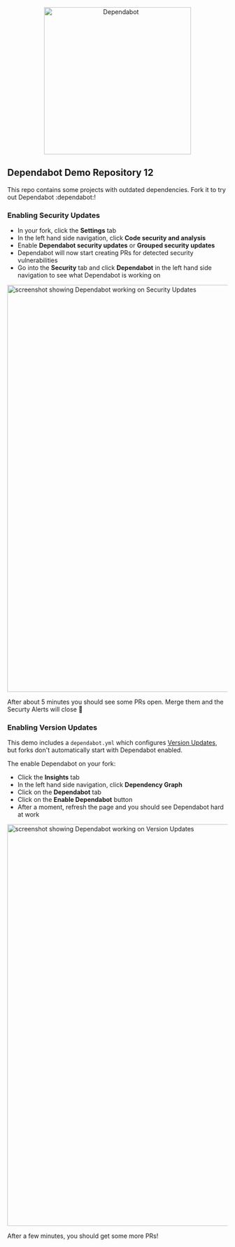 <div align="center">
    <picture>
        <source media="(prefers-color-scheme: light)" srcset="https://user-images.githubusercontent.com/7659/174594540-5e29e523-396a-465b-9a6e-6cab5b15a568.svg">
        <source media="(prefers-color-scheme: dark)" srcset="https://user-images.githubusercontent.com/7659/174594559-0b3ddaa7-e75b-4f10-9dee-b51431a9fd4c.svg">
        <img src="https://user-images.githubusercontent.com/7659/174594540-5e29e523-396a-465b-9a6e-6cab5b15a568.svg" alt="Dependabot" width="336">
    </picture>
</div>

## Dependabot Demo Repository 12

This repo contains some projects with outdated dependencies. Fork it to try out
Dependabot :dependabot:!

### Enabling Security Updates

- In your fork, click the **Settings** tab
- In the left hand side navigation, click **Code security and analysis**
- Enable **Dependabot security updates** or **Grouped security updates**
- Dependabot will now start creating PRs for detected security vulnerabilities
- Go into the **Security** tab and click **Dependabot** in the left hand side navigation to see what Dependabot is working on

<img width="929" alt="screenshot showing Dependabot working on Security Updates" src="https://github.com/dependabot/demo/assets/886768/9295c61a-631b-4c56-9c00-ff078874f362">

After about 5 minutes you should see some PRs open. Merge them and the Securty Alerts will close 🎉

### Enabling Version Updates

This demo includes a `dependabot.yml` which configures [Version Updates](https://docs.github.com/github/administering-a-repository/keeping-your-dependencies-updated-automatically), but forks don't automatically start with Dependabot enabled.

The enable Dependabot on your fork:
- Click the **Insights** tab
- In the left hand side navigation, click **Dependency Graph**
- Click on the **Dependabot** tab
- Click on the **Enable Dependabot** button
- After a moment, refresh the page and you should see Dependabot hard at work

<img width="917" alt="screenshot showing Dependabot working on Version Updates" src="https://github.com/dependabot/demo/assets/886768/4adf5727-255a-4ae1-97f7-70e94dc1134b">

After a few minutes, you should get some more PRs!
